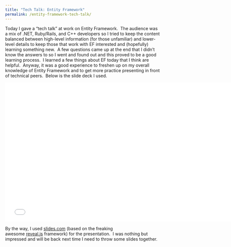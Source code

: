 ```yaml
---
title: "Tech Talk: Entity Framework"
permalink: /entity-framework-tech-talk/
---
```


Today I gave a &#8220;tech talk&#8221; at work on Entity Framework.  The audience was a mix of .NET, Ruby/Rails, and C++ developers so I tried to keep the content balanced between high-level information (for those unfamiliar) and lower-level details to keep those that work with EF interested and (hopefully) learning something new.  A few questions came up at the end that I didn&#8217;t know the answers to so I went and found out and this proved to be a good learning process.  I learned a few things about EF today that I think are helpful.  Anyway, it was a good experience to freshen up on my overall knowledge of Entity Framework and to get more practice presenting in front of technical peers.  Below is the slide deck I used.

<iframe src="//slides.com/bradyholt/entity-framework/embed" width="750" height="450" frameborder="0" scrolling="no" allowfullscreen="allowfullscreen"></iframe>

By the way, I used [slides.com][1] (based on the freaking awesome [reveal.js][2] framework) for the presentation.  I was nothing but impressed and will be back next time I need to throw some slides together.

[1]: http://www.slides.com
[2]: https://github.com/hakimel/reveal.js
